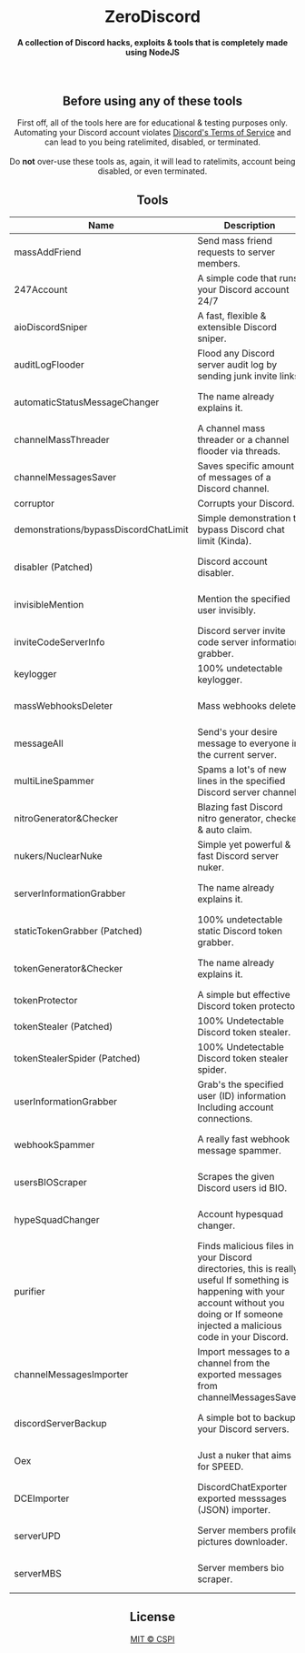 <div align="center">
    <h1>ZeroDiscord</h1>
    <h4>A collection of Discord hacks, exploits & tools that is completely made using NodeJS</h4>
<br>

## Before using any of these tools
First off, all of the tools here are for educational & testing purposes only. Automating your Discord account violates [Discord's Terms of Service](https://discord.com/tos) and can lead to you being ratelimited, disabled, or terminated.<br>
<br>Do **not** over-use these tools as, again, it will lead to ratelimits, account being disabled, or even terminated.

## Tools
| Name | Description | OS |
| ---- | ----------- | -- |
| massAddFriend | Send mass friend requests to server members. | Windows, Mac & etc |
| 247Account | A simple code that runs your Discord account 24/7 | Windows, Mac & etc |
| aioDiscordSniper | A fast, flexible & extensible Discord sniper. | Windows, Mac & etc |
| auditLogFlooder | Flood any Discord server audit log by sending junk invite links. | Windows, Mac & etc |
| automaticStatusMessageChanger | The name already explains it. | Windows, Mac & etc |
| channelMassThreader | A channel mass threader or a channel flooder via threads. | Windows, Mac & etc |
| channelMessagesSaver | Saves specific amount of messages of a Discord channel. | Windows, Mac & etc |
| corruptor | Corrupts your Discord. | Windows |
| demonstrations/bypassDiscordChatLimit | Simple demonstration to bypass Discord chat limit (Kinda). | Windows, Mac & etc |
| disabler (Patched) | Discord account disabler. | Windows, Mac & etc |
| invisibleMention | Mention the specified user invisibly. | Windows, Mac & etc |
| inviteCodeServerInfo | Discord server invite code server information grabber. | Windows, Mac & etc |
| keylogger | 100% undetectable keylogger. | Windows |
| massWebhooksDeleter | Mass webhooks deleter. | Windows, Mac & etc |
| messageAll | Send's your desire message to everyone in the current server. | Windows, Mac & etc |
| multiLineSpammer | Spams a lot's of new lines in the specified Discord server channel. | Windows, Mac & etc |
| nitroGenerator&Checker | Blazing fast Discord nitro generator, checker & auto claim. | Windows, Mac & etc |
| nukers/NuclearNuke | Simple yet powerful & fast Discord server nuker. | Windows, Mac & etc |
| serverInformationGrabber | The name already explains it. | Windows, Mac & etc |
| staticTokenGrabber (Patched) | 100% undetectable static Discord token grabber. | Windows |
| tokenGenerator&Checker | The name already explains it. | Windows, Mac & etc |
| tokenProtector | A simple but effective Discord token protector. | Windows |
| tokenStealer (Patched) | 100% Undetectable Discord token stealer. | Windows |
| tokenStealerSpider (Patched) | 100% Undetectable Discord token stealer spider. | Windows |
| userInformationGrabber | Grab's the specified user (ID) information Including account connections. | Windows, Mac & etc |
| webhookSpammer | A really fast webhook message spammer. | Windows, Mac & etc |
| usersBIOScraper | Scrapes the given Discord users id BIO. | Windows, Mac & etc |
| hypeSquadChanger | Account hypesquad changer. | Windows, Mac & etc |
| purifier | Finds malicious files in your Discord directories, this is really useful If something is happening with your account without you doing or If someone injected a malicious code in your Discord. | Windows |
| channelMessagesImporter | Import messages to a channel from the exported messages from channelMessagesSaver. | Windows, Mac & etc |
| discordServerBackup | A simple bot to backup your Discord servers. | Windows, Mac & etc |
| Oex | Just a nuker that aims for SPEED. | Windows, Mac & etc |
| DCEImporter | DiscordChatExporter exported messsages (JSON) importer. | Windows, Mac & etc |
| serverUPD | Server members profile pictures downloader. | Windows, Mac & etc |
| serverMBS | Server members bio scraper. | Windows, Mac & etc |

## License
<a href="https://github.com/cspi-git/ZeroDiscord/blob/main/LICENSE"> MIT © CSPI </a>

</div>